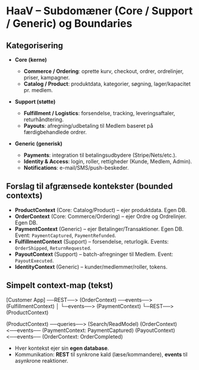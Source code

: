 # HaaV – Subdomæner (Core / Support / Generic) og Boundaries

## Kategorisering
- **Core (kerne)**
    - **Commerce / Ordering**: oprette kurv, checkout, ordrer, ordrelinjer, priser, kampagner.
    - **Catalog / Product**: produktdata, kategorier, søgning, lager/kapacitet pr. medlem.

- **Support (støtte)**
    - **Fulfillment / Logistics**: forsendelse, tracking, leveringsaftaler, returhåndtering.
    - **Payouts**: afregning/udbetaling til Medlem baseret på færdigbehandlede ordrer.

- **Generic (generisk)**
    - **Payments**: integration til betalingsudbydere (Stripe/Nets/etc.).
    - **Identity & Access**: login, roller, rettigheder (Kunde, Medlem, Admin).
    - **Notifications**: e-mail/SMS/push-beskeder.

## Forslag til afgrænsede kontekster (bounded contexts)
- **ProductContext** (Core: Catalog/Product) – ejer produktdata. Egen DB.
- **OrderContext** (Core: Commerce/Ordering) – ejer Ordre og Ordrelinjer. Egen DB.
- **PaymentContext** (Generic) – ejer Betalinger/Transaktioner. Egen DB. Event: `PaymentCaptured`, `PaymentRefunded`.
- **FulfillmentContext** (Support) – forsendelse, returlogik. Events: `OrderShipped`, `ReturnRequested`.
- **PayoutContext** (Support) – batch-afregninger til Medlem. Event: `PayoutExecuted`.
- **IdentityContext** (Generic) – kunder/medlemmer/roller, tokens.

## Simpelt context-map (tekst)

[Customer App] ──REST──> (OrderContext) ──events──> (FulfillmentContext)
│                         └─events──> (PaymentContext)
└─REST──> (ProductContext)

(ProductContext) ──queries──> (Search/ReadModel)
(OrderContext) <──events── (PaymentContext: PaymentCaptured)
(PayoutContext) <──events── (OrderContext: OrderCompleted)

- Hver kontekst ejer sin **egen database**.
- Kommunikation: **REST** til synkrone kald (læse/kommandere), **events** til asynkrone reaktioner.
